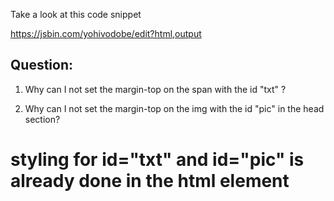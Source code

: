 Take a look at this code snippet

https://jsbin.com/yohivodobe/edit?html,output

## Question: 

1. Why can I not set the margin-top on the span with the id "txt" ? 

2. Why can I not set the margin-top on the img with the id "pic" in the head section?

# styling for id="txt" and id="pic" is already done in the html element <style>
note to self - maybe confirm this in code later


### Feedback: 
Incorrect

* 1. This is about inline elements
* 2. The img has an inline style applied to it which is taking precedence over the id in the internal styles. - This is about specificity 

